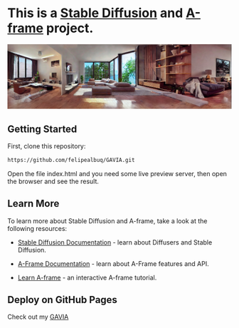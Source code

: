 # This is a [Stable Diffusion](https://huggingface.co/docs/diffusers/v0.13.0/en/stable_diffusion) and  [A-frame](https://aframe.io) project.

![Imagem](assets/livingRoom.png)


## Getting Started

First, clone this repository:

```bash
https://github.com/felipealbuq/GAVIA.git
```

Open the file index.html and you need some live preview server, then open the browser and see the result.

## Learn More

To learn more about Stable Diffusion and A-frame, take a look at the following resources:

- [Stable Diffusion Documentation](https://huggingface.co/runwayml/stable-diffusion-v1-5) - learn about Diffusers and Stable Diffusion.

- [A-Frame Documentation](https://aframe.io/docs/1.5.0/introduction/) - learn about A-Frame features and API.

- [Learn A-frame](https://aframe.io/examples/showcase/helloworld/) - an interactive A-frame tutorial.


## Deploy on GitHub Pages

Check out my [GAVIA](https://felipealbuq.github.io/A-Frame-mini-game/)
